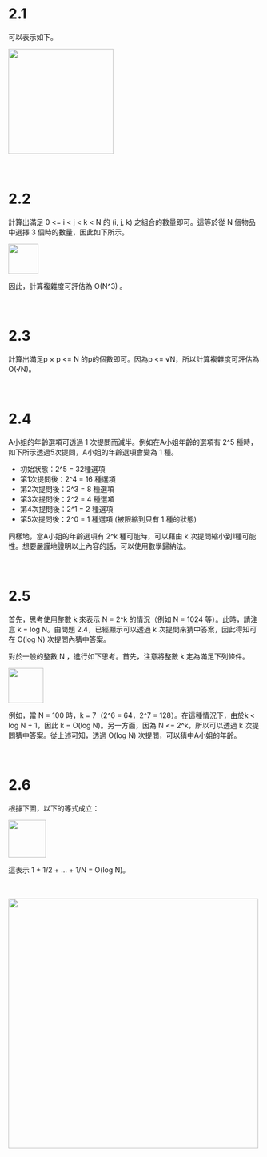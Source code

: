 # 2.1

可以表示如下。

<img src=https://github.com/drken1215/book_algorithm_solution/blob/master/fig/sol2-1.png height=210mm>



　

# 2.2

計算出滿足 0 <= i < j < k < N 的 (i, j, k) 之組合的數量即可。這等於從 N 個物品中選擇 3 個時的數量，因此如下所示。

<img src=https://github.com/drken1215/book_algorithm_solution/blob/master/fig/sol2-2.png height=60mm>

因此，計算複雜度可評估為 O(N^3) 。



　

# 2.3

計算出滿足p × p <= N 的p的個數即可。因為p <= √N，所以計算複雜度可評估為O(√N)。



　

# 2.4

A小姐的年齡選項可透過 1 次提問而減半。例如在A小姐年齡的選項有 2^5 種時，如下所示透過5次提問，A小姐的年齡選項會變為 1 種。



- 初始狀態：2^5 = 32種選項
- 第1次提問後：2^4 = 16 種選項
- 第2次提問後：2^3 = 8 種選項
- 第3次提問後：2^2 = 4 種選項
- 第4次提問後：2^1 = 2 種選項
- 第5次提問後：2^0 = 1 種選項 (被限縮到只有 1 種的狀態)



同樣地，當A小姐的年齡選項有 2^k 種可能時，可以藉由 k 次提問縮小到1種可能性。想要嚴謹地證明以上內容的話，可以使用數學歸納法。


　

# 2.5

首先，思考使用整數 k 來表示 N = 2^k 的情況（例如 N = 1024 等）。此時，請注意 k = log N。由問題 2.4，已經顯示可以透過 k 次提問來猜中答案，因此得知可在 O(log N) 次提問內猜中答案。

對於一般的整數 N ，進行如下思考。首先，注意將整數 k 定為滿足下列條件。

<img src=https://github.com/drken1215/book_algorithm_solution/blob/master/fig/sol2-5-1.png height=70mm>

例如，當 N = 100 時，k = 7（2^6 = 64，2^7 = 128）。在這種情況下，由於k < log N + 1，因此 k = O(log N)。另一方面，因為 N <= 2^k，所以可以透過 k 次提問猜中答案。從上述可知，透過 O(log N) 次提問，可以猜中A小姐的年齡。



　

# 2.6

根據下圖，以下的等式成立：

<img src=https://github.com/drken1215/book_algorithm_solution/blob/master/fig/sol2-6-2.png height=75mm>

這表示 1 + 1/2 + … + 1/N = O(log N)。


　

<img src=https://github.com/drken1215/book_algorithm_solution/blob/master/fig/sol2-6-1.png width=500mm>

　

